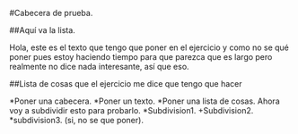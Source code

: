 #Cabecera de prueba.

##Aquí va la lista.

Hola, este es el texto que tengo que poner en el ejercicio y como no se qué poner pues estoy haciendo tiempo para que parezca que es largo pero realmente no dice nada interesante, así que eso.

##Lista de cosas que el ejercicio me dice que tengo que hacer

*Poner una cabecera.
*Poner un texto.
*Poner una lista de cosas. Ahora voy a subdividir esto para probarlo.
  *Subdivision1.
  +Subdivision2.
  *subdivision3. (si, no se que poner).
  
  
  
  

